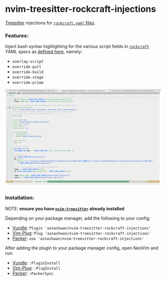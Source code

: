 # nvim-treesitter-rockcraft-injections

[Treesitter](https://github.com/nvim-treesitter/nvim-treesitter)
injections for [`rockcraft.yaml` files](https://github.com/canonical/rockcraft).

### Features:

Inject bash syntax highlighting for the various script fields in
[`rockcraft`](https://github.com/canonical/rockcraft) YAML specs as
[defined here](https://documentation.ubuntu.com/rockcraft/en/latest/reference/rockcraft.yaml/),
namely:
* `overlay-script`
* `override-pull`
* `override-build`
* `override-stage`
* `override-prime`

![screenshot](images/screenshot.png)

### Installation:

NOTE: **ensure you have
[`nvim-treesitter`](https://github.com/nvim-treesitter/nvim-treesitter)
already installed**

Depending on your package manager, add  the following to your config:

* [Vundle](https://github.com/VundleVim/Vundle.vim): `Plugin 'aznashwan/nvim-treesitter-rockcraft-injections'`
* [Vim-Plug](https://github.com/junegunn/vim-plug): `Plug 'aznashwan/nvim-treesitter-rockcraft-injections'`
* [Packer](https://github.com/wbthomason/packer.nvim): `use 'aznashwan/nvim-treesitter-rockcraft-injections'`

After adding the plugin to your package manager config, open NeoVim and run:

* [Vundle](https://github.com/VundleVim/Vundle.vim): `:PluginInstall`
* [Vim-Plug](https://github.com/junegunn/vim-plug): `:PlugInstall`
* [Packer](https://github.com/wbthomason/packer.nvim): `:PackerSync`
